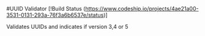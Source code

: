#UUID Validator [!Build Status (https://www.codeship.io/projects/4ae21a00-3531-0131-293a-76f3a6b6537e/status)]

Validates UUIDs and indicates if version 3,4 or 5